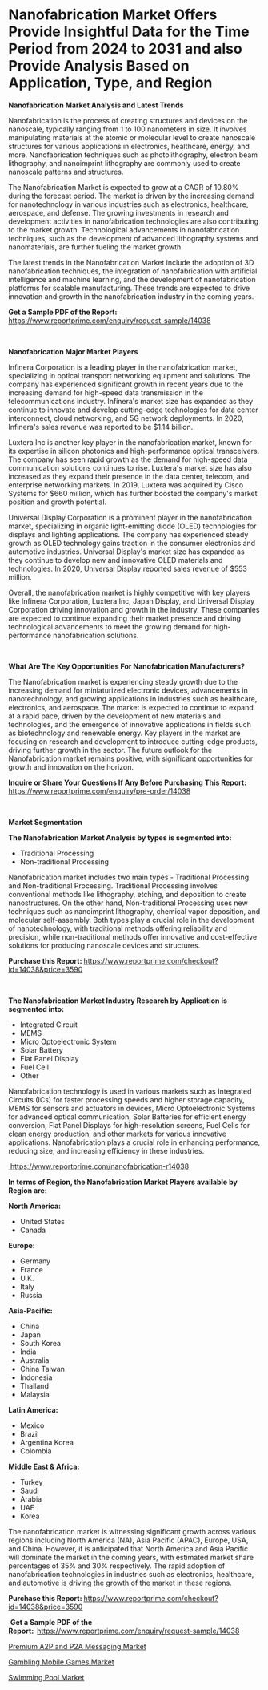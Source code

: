 <p><h1>Nanofabrication Market Offers Provide Insightful Data for the Time Period from 2024 to 2031 and also Provide Analysis Based on Application, Type, and Region</h1></p><p><strong>Nanofabrication Market Analysis and Latest Trends</strong></p>
<p><p>Nanofabrication is the process of creating structures and devices on the nanoscale, typically ranging from 1 to 100 nanometers in size. It involves manipulating materials at the atomic or molecular level to create nanoscale structures for various applications in electronics, healthcare, energy, and more. Nanofabrication techniques such as photolithography, electron beam lithography, and nanoimprint lithography are commonly used to create nanoscale patterns and structures.</p><p>The Nanofabrication Market is expected to grow at a CAGR of 10.80% during the forecast period. The market is driven by the increasing demand for nanotechnology in various industries such as electronics, healthcare, aerospace, and defense. The growing investments in research and development activities in nanofabrication technologies are also contributing to the market growth. Technological advancements in nanofabrication techniques, such as the development of advanced lithography systems and nanomaterials, are further fueling the market growth.</p><p>The latest trends in the Nanofabrication Market include the adoption of 3D nanofabrication techniques, the integration of nanofabrication with artificial intelligence and machine learning, and the development of nanofabrication platforms for scalable manufacturing. These trends are expected to drive innovation and growth in the nanofabrication industry in the coming years.</p></p>
<p><strong>Get a Sample PDF of the Report:&nbsp;</strong> <a href="https://www.reportprime.com/enquiry/request-sample/14038">https://www.reportprime.com/enquiry/request-sample/14038</a></p>
<p>&nbsp;</p>
<p><strong>Nanofabrication Major Market Players</strong></p>
<p><p>Infinera Corporation is a leading player in the nanofabrication market, specializing in optical transport networking equipment and solutions. The company has experienced significant growth in recent years due to the increasing demand for high-speed data transmission in the telecommunications industry. Infinera's market size has expanded as they continue to innovate and develop cutting-edge technologies for data center interconnect, cloud networking, and 5G network deployments. In 2020, Infinera's sales revenue was reported to be $1.14 billion.</p><p>Luxtera Inc is another key player in the nanofabrication market, known for its expertise in silicon photonics and high-performance optical transceivers. The company has seen rapid growth as the demand for high-speed data communication solutions continues to rise. Luxtera's market size has also increased as they expand their presence in the data center, telecom, and enterprise networking markets. In 2019, Luxtera was acquired by Cisco Systems for $660 million, which has further boosted the company's market position and growth potential.</p><p>Universal Display Corporation is a prominent player in the nanofabrication market, specializing in organic light-emitting diode (OLED) technologies for displays and lighting applications. The company has experienced steady growth as OLED technology gains traction in the consumer electronics and automotive industries. Universal Display's market size has expanded as they continue to develop new and innovative OLED materials and technologies. In 2020, Universal Display reported sales revenue of $553 million.</p><p>Overall, the nanofabrication market is highly competitive with key players like Infinera Corporation, Luxtera Inc, Japan Display, and Universal Display Corporation driving innovation and growth in the industry. These companies are expected to continue expanding their market presence and driving technological advancements to meet the growing demand for high-performance nanofabrication solutions.</p></p>
<p>&nbsp;</p>
<p><strong>What Are The Key Opportunities For Nanofabrication Manufacturers?</strong></p>
<p><p>The Nanofabrication market is experiencing steady growth due to the increasing demand for miniaturized electronic devices, advancements in nanotechnology, and growing applications in industries such as healthcare, electronics, and aerospace. The market is expected to continue to expand at a rapid pace, driven by the development of new materials and technologies, and the emergence of innovative applications in fields such as biotechnology and renewable energy. Key players in the market are focusing on research and development to introduce cutting-edge products, driving further growth in the sector. The future outlook for the Nanofabrication market remains positive, with significant opportunities for growth and innovation on the horizon.</p></p>
<p><strong>Inquire or Share Your Questions If Any Before Purchasing This Report:</strong> <a href="https://www.reportprime.com/enquiry/pre-order/14038">https://www.reportprime.com/enquiry/pre-order/14038</a></p>
<p>&nbsp;</p>
<p><strong>Market Segmentation</strong></p>
<p><strong>The Nanofabrication Market Analysis by types is segmented into:</strong></p>
<p><ul><li>Traditional Processing</li><li>Non-traditional Processing</li></ul></p>
<p><p>Nanofabrication market includes two main types - Traditional Processing and Non-traditional Processing. Traditional Processing involves conventional methods like lithography, etching, and deposition to create nanostructures. On the other hand, Non-traditional Processing uses new techniques such as nanoimprint lithography, chemical vapor deposition, and molecular self-assembly. Both types play a crucial role in the development of nanotechnology, with traditional methods offering reliability and precision, while non-traditional methods offer innovative and cost-effective solutions for producing nanoscale devices and structures.</p></p>
<p><strong>Purchase this Report:&nbsp;</strong><a href="https://www.reportprime.com/checkout?id=14038&price=3590">https://www.reportprime.com/checkout?id=14038&price=3590</a></p>
<p>&nbsp;</p>
<p><strong>The Nanofabrication Market Industry Research by Application is segmented into:</strong></p>
<p><ul><li>Integrated Circuit</li><li>MEMS</li><li>Micro Optoelectronic System</li><li>Solar Battery</li><li>Flat Panel Display</li><li>Fuel Cell</li><li>Other</li></ul></p>
<p><p>Nanofabrication technology is used in various markets such as Integrated Circuits (ICs) for faster processing speeds and higher storage capacity, MEMS for sensors and actuators in devices, Micro Optoelectronic Systems for advanced optical communication, Solar Batteries for efficient energy conversion, Flat Panel Displays for high-resolution screens, Fuel Cells for clean energy production, and other markets for various innovative applications. Nanofabrication plays a crucial role in enhancing performance, reducing size, and increasing efficiency in these industries.</p></p>
<p><a href="https://www.reportprime.com/nanofabrication-r14038">&nbsp;https://www.reportprime.com/nanofabrication-r14038</a></p>
<p><strong>In terms of Region, the Nanofabrication Market Players available by Region are:</strong></p>
<p>
    <p> <strong> North America: </strong>
        <ul>
            <li>United States</li>
            <li>Canada</li>
        </ul>
        </p> 
    <p> <strong> Europe: </strong>
        <ul>
            <li>Germany</li>
            <li>France</li>
            <li>U.K.</li>
            <li>Italy</li>
            <li>Russia</li>
        </ul>
        </p> 
    <p> <strong> Asia-Pacific: </strong>
        <ul>
            <li>China</li>
            <li>Japan</li>
            <li>South Korea</li>
            <li>India</li>
            <li>Australia</li>
            <li>China Taiwan</li>
            <li>Indonesia</li>
            <li>Thailand</li>
            <li>Malaysia</li>
        </ul>
        </p> 
    <p> <strong> Latin America: </strong>
        <ul>
            <li>Mexico</li>
            <li>Brazil</li>
            <li>Argentina Korea</li>
            <li>Colombia</li>
        </ul>
        </p> 
    <p> <strong> Middle East & Africa: </strong>
        <ul>
            <li>Turkey</li>
            <li>Saudi</li>
            <li>Arabia</li>
            <li>UAE</li>
            <li>Korea</li>
        </ul>
    </p>
    </p>
<p><p>The nanofabrication market is witnessing significant growth across various regions including North America (NA), Asia Pacific (APAC), Europe, USA, and China. However, it is anticipated that North America and Asia Pacific will dominate the market in the coming years, with estimated market share percentages of 35% and 30% respectively. The rapid adoption of nanofabrication technologies in industries such as electronics, healthcare, and automotive is driving the growth of the market in these regions.</p></p>
<p><strong>Purchase this Report: </strong><a href="https://www.reportprime.com/checkout?id=14038&price=3590">https://www.reportprime.com/checkout?id=14038&price=3590</a></p>
<p>&nbsp;<strong>Get a Sample PDF of the Report:&nbsp;&nbsp;</strong><a href="https://www.reportprime.com/enquiry/request-sample/14038">https://www.reportprime.com/enquiry/request-sample/14038</a></p>
<p><strong></strong></p>
<p><p><a href="https://github.com/nathandecarvalho/Market-Research-Report-List-4/blob/main/premium-a2p-and-p2a-messaging-market.md">Premium A2P and P2A Messaging Market</a></p><p><a href="https://github.com/amapolalg/Market-Research-Report-List-1/blob/main/gambling-mobile-games-market.md">Gambling Mobile Games Market</a></p><p><a href="https://github.com/julyju69/Market-Research-Report-List-4/blob/main/swimming-pool-market.md">Swimming Pool Market</a></p></p>